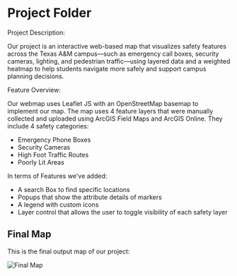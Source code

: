 # Project Folder

Project Description: 

Our project is an interactive web-based map that visualizes safety features across the Texas A&M campus—such as emergency call boxes, security cameras, lighting, and pedestrian traffic—using layered data and a weighted heatmap to help students navigate more safely and support campus planning decisions.

Feature Overview:

Our webmap uses Leaflet JS with an OpenStreetMap basemap to implement our map. The map uses 4 feature layers that were manually collected and uploaded using ArcGIS Field Maps and ArcGIS Online. They include 4 safety categories: 

* Emergency Phone Boxes
* Security Cameras
* High Foot Traffic Routes
* Poorly Lit Areas

In terms of Features we've added: 

* A search Box to find specific locations
* Popups that show the attribute details of markers
* A legend with custom icons
* Layer control that allows the user to toggle visibility of each safety layer

## Final Map

This is the final output map of our project:

![Final Map](https://raw.githubusercontent.com/tamu-edu-students/GEOG-YifanYang-GEOG678/main/Project/final_map.png)

